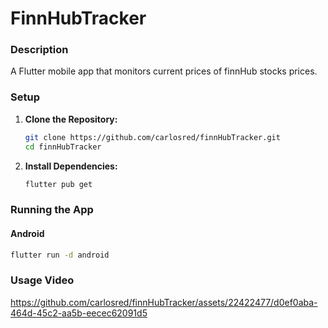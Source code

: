 # FinnHubTracker

### Description

A Flutter mobile app that monitors current prices of finnHub stocks prices.



### Setup


1. **Clone the Repository:**

    ```bash
    git clone https://github.com/carlosred/finnHubTracker.git
    cd finnHubTracker
    ```

2. **Install Dependencies:**

    ```bash
    flutter pub get
    ```

### Running the App

#### Android

```bash
flutter run -d android
```


### Usage Video



https://github.com/carlosred/finnHubTracker/assets/22422477/d0ef0aba-464d-45c2-aa5b-eecec62091d5

